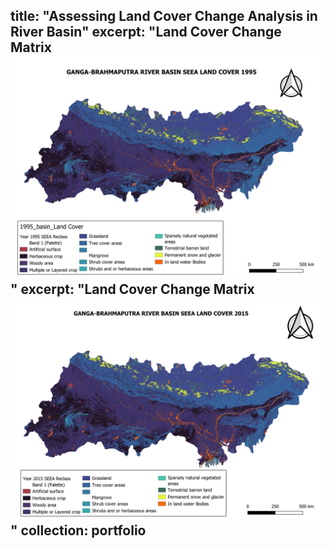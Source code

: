 title: "Assessing Land Cover Change Analysis in River Basin"
excerpt: "Land Cover Change Matrix<br/><img src='images/1995_Ganga-Brahmaputra River Basin.png'>"
excerpt: "Land Cover Change Matrix<br/><img src='images/2015_Ganga-Brahmaputra River Basin.png'>"
collection: portfolio
---




